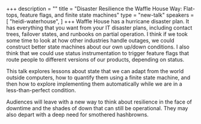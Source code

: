 +++
description = ""
title = "Disaster Resilience the Waffle House Way: Flat-tops, feature flags, and finite state machines"
type = "new-talk"
speakers = [
        "heidi-waterhouse",
]
+++
Waffle House has a hurricane disaster plan. It has everything that you want from your IT disaster plans, including contact trees, failover states, and runbooks on partial operation. I think if we took some time to look at how other industries handle outages, we could construct better state machines about our own up/down conditions. I also think that we could use status instrumentation to trigger feature flags that route people to different versions of our products, depending on status.

This talk explores lessons about state that we can adapt from the world outside computers, how to quantify them using a finite state machine, and then how to explore implementing them automatically while we are in a less-than-perfect condition.

Audiences will leave with a new way to think about resilience in the face of downtime and the shades of down that can still be operational. They may also depart with a deep need for smothered hashbrowns.